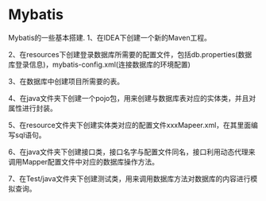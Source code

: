 # Mybatis
Mybatis的一些基本搭建.
1、在IDEA下创建一个新的Maven工程。

2、在resources下创建登录数据库所需要的配置文件，包括db.properties(数据库登录信息)，mybatis-config.xml(连接数据库的环境配置)

3、在数据库中创建项目所需要的表。

4、在java文件夹下创建一个pojo包，用来创建与数据库表对应的实体类，并且对属性进行封装。

5、在resource文件夹下创建实体类对应的配置文件xxxMapeer.xml，在其里面编写sql语句。

6、在java文件夹下创建接口类，接口名字与配置文件同名，接口利用动态代理来调用Mapper配置文件中对应的数据库操作方法。

7、在Test/java文件夹下创建测试类，用来调用数据库方法对数据库的内容进行模拟查询。

